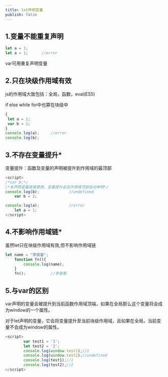 ```yaml
---
title: let声明变量
publish: false
---
```


## 1.变量不能重复声明

```js
let a = 1;
let a = 1;		//error
```
var可用重复声明变量

## 2.只在块级作用域有效

js的作用域大致包括：全局，函数，eval(ES5)

if else while for中也算在块级中

```js
{
 let a = 1;
 var b = 2;
}
console.log(a);     //error
console.log(b);
```

## 3.不存在变量提升*

变量提升：函数及变量的声明被提升到作用域的最顶部

```js
<script>
/*var b;*/
/*未声明变量直接使用，变量提升会在作用域顶部自动申明*/
console.log(b);             //undefined
    var b = 2;

console.log(a);             //error
    let a = 1;
</script>
```

## 4.不影响作用域链*

虽然let只在块级作用域有效,但不影响作用域链

```js
let name = "李俊基";
    function fn(){
        console.log(name);
    }
    fn();			//李俊基
```

## 5.与var的区别

var声明的变量会被提升到当前函数作用域顶端，如果在全局那么这个变量将会成为window的一个属性。

对于let声明的变量，它会将变量提升至当前块级作用域，且如果在全局，当前变量不会成为window的属性。

```js
<script>
        var test1 = '1';
        let test2 = '2';
        console.log(window.test1);//1
        console.log(window.test2);//undefined
        console.log(test1);//1
        console.log(test2);//2
</script>
```

